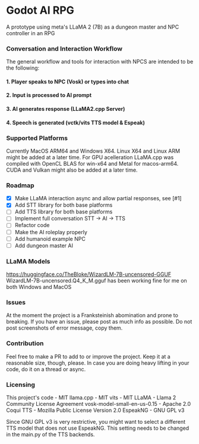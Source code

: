 # Godot AI RPG
A prototype using meta's LLaMA 2 (7B) as a dungeon master and NPC controller in an RPG

### Conversation and Interaction Workflow
The general workflow and tools for interaction with NPCS are intended to be the following:
#### 1. Player speaks to NPC (Vosk) or types into chat
#### 2. Input is processed to AI prompt 
#### 3. AI generates response (LLaMA2.cpp Server)
#### 4. Speech is generated (vctk/vits TTS model & Espeak)

### Supported Platforms
Currently MacOS ARM64 and Windows X64.
Linux X64 and Linux ARM might be added at a later time.
For GPU acelleration LLaMA.cpp was compiled with OpenCL BLAS for win-x64 and Metal for macos-arm64.
CUDA and Vulkan might also be added at a later time.

### Roadmap
- [x] Make LLaMA interaction async and allow partial responses, see [#1]
- [x] Add STT library for both base platforms
- [ ] Add TTS library for both base platforms
- [ ] Implement full conversation STT -> AI -> TTS
- [ ] Refactor code
- [ ] Make the AI roleplay properly
- [ ] Add humanoid example NPC
- [ ] Add dungeon master AI

### LLaMA Models
https://huggingface.co/TheBloke/WizardLM-7B-uncensored-GGUF
WizardLM-7B-uncensored.Q4_K_M.gguf has been working fine for me on both Windows and MacOS

### Issues
At the moment the project is a Franksteinish abomination and prone to breaking.
If you have an issue, please post as much info as possible.
Do not post screenshots of error message, copy them.

### Contribution
Feel free to make a PR to add to or improve the project.
Keep it at a reasonable size, though, please.
In case you are doing heavy lifting in your code, do it on a thread or async.

### Licensing

This project's code - MIT
llama.cpp - MIT
vits - MIT 
LLaMA - Llama 2 Community License Agreement 
vosk-model-small-en-us-0.15 - Apache 2.0
Coqui TTS - Mozilla Public License Version 2.0
EspeakNG - GNU GPL v3

Since GNU GPL v3 is very restrictive, you might want to select a different TTS model that does not use EspeakNG. This setting needs to be changed in the main.py of the TTS backends.
